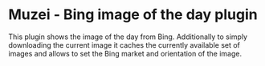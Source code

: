 # Muzei - Bing image of the day plugin
This plugin shows the image of the day from Bing.
Additionally to simply downloading the current image it caches the currently available set of images and allows to set
the Bing market and orientation of the image.